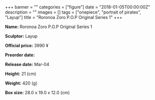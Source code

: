 +++
banner = ""
categories = ["figure"]
date = "2018-01-05T00:00:00Z"
description = ""
images = []
tags = ["onepiece", "portrait of pirates", "Layup"]
title = "Roronoa Zoro P.O.P Original Series 1"
+++

**Name:** Roronoa Zoro P.O.P Original Series 1

**Sculptor:** Layup

**Official price:** 3990 ¥

**Preorder date:** 

**Release date:** Mar-04

**Height:** 21 (cm)

**Weight:** 420 (g)

**Box size:** 28.0 x 19.0 x 12.0 (cm)
